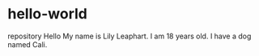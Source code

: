 # hello-world
repository
Hello My name is Lily Leaphart. I am 18 years old.
I have a dog named Cali.
